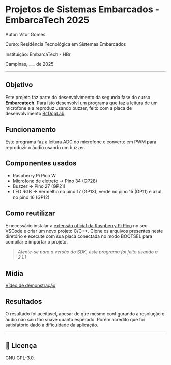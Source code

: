 
# Projetos de Sistemas Embarcados - EmbarcaTech 2025

Autor: Vitor Gomes

Curso: Residência Tecnológica em Sistemas Embarcados

Instituição: EmbarcaTech - HBr

Campinas, ___ de 2025

---

## Objetivo

Este projeto faz parte do desenvolvimento da segunda fase do curso **Embarcatech**. Para isto desenvolvi um programa que faz a leitura de um microfone e a reproduz usando buzzer, feito com a placa de desenvolvimento [BitDogLab](https://github.com/BitDogLab).

## Funcionamento

Este programa faz a leitura ADC do microfone e converte em PWM para reproduzir o áudio usando um buzzer.

## Componentes usados

- Raspberry Pi Pico W
- Microfone de eletreto → Pino 34 (GP28)
- Buzzer → Pino 27 (GP21)
- LED RGB → Vermelho no pino 17 (GP13), verde no pino 15 (GP11) e azul no pino 16 (GP12)

## Como reutilizar

É necessário instalar a [extensão oficial da Raspberry Pi Pico](https://github.com/raspberrypi/pico-vscode) no seu VSCode e criar um novo projeto C/C++.
Clone os arquivos presentes neste diretório e execute com sua placa conectada no modo BOOTSEL para compilar e importar o projeto.

> _Atente-se para a versão do SDK, este programa foi feito usando a 2.1.1_

## Mídia

[Vídeo de demonstração](https://youtu.be/QOfsCxUIjKw?si=CUcuoWSL8X3s5wew)

## Resultados

O resultado foi aceitável, apesar de que mesmo configurando a resolução o áudio não saiu tão suave quanto esperado. Porém acredito que foi satisfatório dado a dificuldade da aplicação.


---

## 📜 Licença
GNU GPL-3.0.

